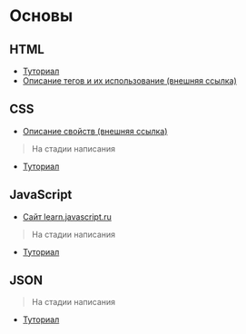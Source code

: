 # Основы

## HTML

+ [Туториал](https://github.com/deeppurple-studio/web-dev/blob/main/html/README.md)
+ [Описание тегов и их использование (внешняя ссылка)](http://htmlbook.ru/html)

## CSS

+ [Описание свойств (внешняя ссылка)](http://htmlbook.ru/css)

> На стадии написания

+ [Туториал](https://github.com/deeppurple-studio/web-dev/blob/main/css/README.md)

## JavaScript

+ [Сайт learn.javascript.ru](https://learn.javascript.ru/)

> На стадии написания

+ [Туториал](https://github.com/deeppurple-studio/web-dev/blob/main/javascript/README.md)

## JSON

> На стадии написания

+ [Туториал](https://github.com/deeppurple-studio/web-dev/blob/main/json/README.md)
